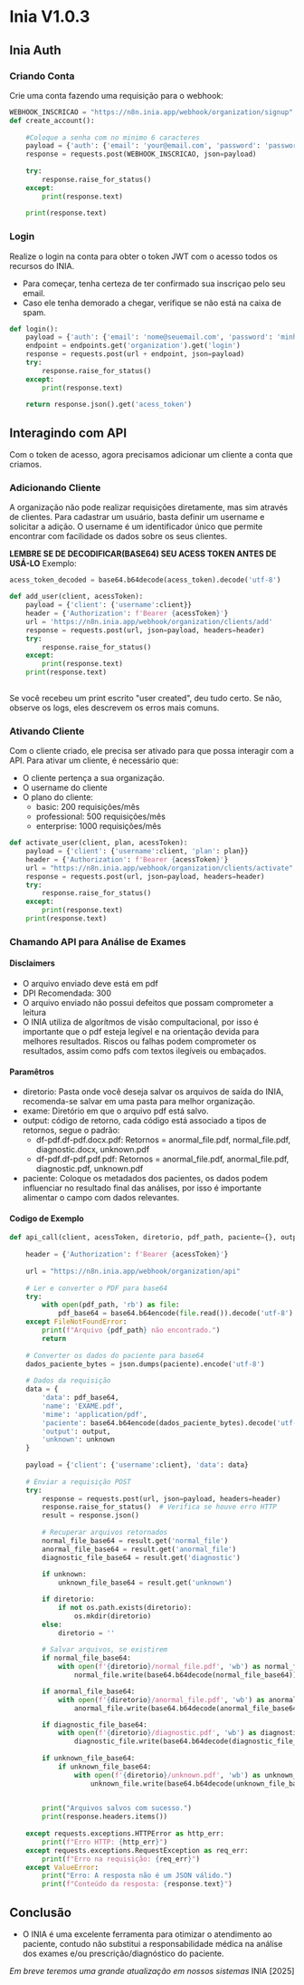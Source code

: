 # Inia V1.0.3

## Inia Auth

### Criando Conta
Crie uma conta fazendo uma requisição para o webhook:
```python
WEBHOOK_INSCRICAO = "https://n8n.inia.app/webhook/organization/signup" 
def create_account():
    
    #Coloque a senha com no minimo 6 caracteres
    payload = {'auth': {'email': 'your@email.com', 'password': 'password'}}
    response = requests.post(WEBHOOK_INSCRICAO, json=payload)
    
    try:
        response.raise_for_status()
    except:
        print(response.text)
    
    print(response.text)
```
### Login
Realize o login na conta para obter o token JWT com o acesso todos os recursos do INIA.
 - Para começar, tenha certeza de ter confirmado sua inscriçao pelo seu email. 
 - Caso ele tenha demorado a chegar, verifique se não está na caixa de spam.

```python
def login():
    payload = {'auth': {'email': 'nome@seuemail.com', 'password': 'minhasenha'}}
    endpoint = endpoints.get('organization').get('login')
    response = requests.post(url + endpoint, json=payload)
    try:
        response.raise_for_status()
    except:
        print(response.text)
    
    return response.json().get('acess_token')

```


## Interagindo com API
Com o token de acesso, agora precisamos adicionar um cliente a conta que criamos.

### Adicionando Cliente
A organização não pode realizar requisições diretamente, mas sim através de clientes. Para cadastrar um usuário, basta definir um username e solicitar a adição. O username é um identificador único que permite encontrar com facilidade os dados sobre os seus clientes.

**LEMBRE SE DE DECODIFICAR(BASE64) SEU ACESS TOKEN ANTES DE USÁ-LO**
Exemplo:
```python
acess_token_decoded = base64.b64decode(acess_token).decode('utf-8')
```

```python
def add_user(client, acessToken):
    payload = {'client': {'username':client}}
    header = {'Authorization': f'Bearer {acessToken}'}
    url = 'https://n8n.inia.app/webhook/organization/clients/add'
    response = requests.post(url, json=payload, headers=header)
    try:
        response.raise_for_status()
    except:
        print(response.text)
    print(response.text) 
    
```

Se você recebeu um print escrito "user created", deu tudo certo. Se não, observe os logs, eles descrevem os erros mais comuns.

### Ativando Cliente
Com o cliente criado, ele precisa ser ativado para que possa interagir com a API.
Para ativar um cliente, é necessário que:
- O cliente pertença a sua organização.
- O username do cliente
- O plano do cliente:
    - basic: 200 requisições/mês
    - professional: 500 requisições/mês
    - enterprise: 1000 requisições/mês

```python
def activate_user(client, plan, acessToken):
    payload = {'client': {'username':client, 'plan': plan}}
    header = {'Authorization': f'Bearer {acessToken}'}
    url = "https://n8n.inia.app/webhook/organization/clients/activate"
    response = requests.post(url, json=payload, headers=header)
    try:
        response.raise_for_status()
    except:
        print(response.text)
    print(response.text)
```
### Chamando API para Análise de Exames

#### Disclaimers
- O arquivo enviado deve está em pdf
- DPI Recomendada: 300
- O arquivo enviado não possui defeitos que possam comprometer a leitura
- O INIA utiliza de algorítmos de visão compultacional, por isso é importante que o pdf esteja legível e na orientação devida para melhores resultados. Riscos ou falhas podem comprometer os resultados, assim como pdfs com textos ilegíveis ou embaçados.

#### Paramêtros
- diretorio: Pasta onde você deseja salvar os arquivos de saída do INIA, recomenda-se salvar em uma pasta para melhor organização.
- exame: Diretório em que o arquivo pdf está salvo.
- output: código de retorno, cada código está associado a tipos de retornos, segue o padrão:
    - df-pdf.df-pdf.docx.pdf: Retornos = anormal_file.pdf, normal_file.pdf, diagnostic.docx, unknown.pdf
    - df-pdf.df-pdf.pdf.pdf: Retornos = anormal_file.pdf, anormal_file.pdf, diagnostic.pdf, unknown.pdf
- paciente: Coloque os metadados dos pacientes, os dados podem influenciar no resultado final das análises, por isso é importante alimentar o campo com dados relevantes.

#### Codigo de Exemplo
```python
def api_call(client, acessToken, diretorio, pdf_path, paciente={}, output="df-pdf.df-pdf.docx.pdf", unknown=True):
    
    header = {'Authorization': f'Bearer {acessToken}'}
    
    url = "https://n8n.inia.app/webhook/organization/api"
    
    # Ler e converter o PDF para base64
    try:
        with open(pdf_path, 'rb') as file:
            pdf_base64 = base64.b64encode(file.read()).decode('utf-8')
    except FileNotFoundError:
        print(f"Arquivo {pdf_path} não encontrado.")
        return
    
    # Converter os dados do paciente para base64
    dados_paciente_bytes = json.dumps(paciente).encode('utf-8')
    
    # Dados da requisição
    data = {
        'data': pdf_base64,
        'name': 'EXAME.pdf',
        'mime': 'application/pdf',
        'paciente': base64.b64encode(dados_paciente_bytes).decode('utf-8'),
        'output': output,
        'unknown': unknown
    }
    
    payload = {'client': {'username':client}, 'data': data}
    
    # Enviar a requisição POST
    try:
        response = requests.post(url, json=payload, headers=header)
        response.raise_for_status()  # Verifica se houve erro HTTP
        result = response.json()
        
        # Recuperar arquivos retornados
        normal_file_base64 = result.get('normal_file')
        anormal_file_base64 = result.get('anormal_file')
        diagnostic_file_base64 = result.get('diagnostic')
        
        if unknown:
            unknown_file_base64 = result.get('unknown')

        if diretorio:
            if not os.path.exists(diretorio):
                os.mkdir(diretorio)
        else:
            diretorio = ''
        
        # Salvar arquivos, se existirem
        if normal_file_base64:
            with open(f'{diretorio}/normal_file.pdf', 'wb') as normal_file:
                normal_file.write(base64.b64decode(normal_file_base64))

        if anormal_file_base64:
            with open(f'{diretorio}/anormal_file.pdf', 'wb') as anormal_file:
                anormal_file.write(base64.b64decode(anormal_file_base64))

        if diagnostic_file_base64:
            with open(f'{diretorio}/diagnostic.pdf', 'wb') as diagnostic_file:
                diagnostic_file.write(base64.b64decode(diagnostic_file_base64))
        
        if unknown_file_base64:
            if unknown_file_base64:
                with open(f'{diretorio}/unknown.pdf', 'wb') as unknown_file:
                    unknown_file.write(base64.b64decode(unknown_file_base64))
        

        print("Arquivos salvos com sucesso.")
        print(response.headers.items())
    
    except requests.exceptions.HTTPError as http_err:
        print(f"Erro HTTP: {http_err}")
    except requests.exceptions.RequestException as req_err:
        print(f"Erro na requisição: {req_err}")
    except ValueError:
        print("Erro: A resposta não é um JSON válido.")
        print(f"Conteúdo da resposta: {response.text}")
```


## Conclusão
- O INIA é uma excelente ferramenta para otimizar o atendimento ao paciente, contudo não substitui a responsabilidade médica na análise dos exames e/ou prescrição/diagnóstico do paciente.

*Em breve teremos uma grande atualização em nossos sistemas* INIA [2025]


